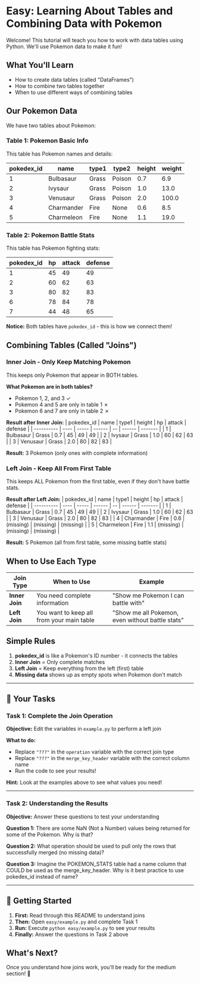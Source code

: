 # Easy: Learning About Tables and Combining Data with Pokemon

Welcome! This tutorial will teach you how to work with data tables using Python. We'll use Pokemon data to make it fun!

## What You'll Learn

- How to create data tables (called "DataFrames")
- How to combine two tables together
- When to use different ways of combining tables

## Our Pokemon Data

We have two tables about Pokemon:

### Table 1: Pokemon Basic Info

This table has Pokemon names and details:

| pokedex_id | name       | type1 | type2  | height | weight |
| ---------- | ---------- | ----- | ------ | ------ | ------ |
| 1          | Bulbasaur  | Grass | Poison | 0.7    | 6.9    |
| 2          | Ivysaur    | Grass | Poison | 1.0    | 13.0   |
| 3          | Venusaur   | Grass | Poison | 2.0    | 100.0  |
| 4          | Charmander | Fire  | None   | 0.6    | 8.5    |
| 5          | Charmeleon | Fire  | None   | 1.1    | 19.0   |

### Table 2: Pokemon Battle Stats

This table has Pokemon fighting stats:

| pokedex_id | hp  | attack | defense |
| ---------- | --- | ------ | ------- |
| 1          | 45  | 49     | 49      |
| 2          | 60  | 62     | 63      |
| 3          | 80  | 82     | 83      |
| 6          | 78  | 84     | 78      |
| 7          | 44  | 48     | 65      |

**Notice:** Both tables have `pokedex_id` - this is how we connect them!

## Combining Tables (Called "Joins")

### Inner Join - Only Keep Matching Pokemon

This keeps only Pokemon that appear in BOTH tables.

**What Pokemon are in both tables?**

- Pokemon 1, 2, and 3 ✓
- Pokemon 4 and 5 are only in table 1 ✗
- Pokemon 6 and 7 are only in table 2 ✗

**Result after Inner Join:**
| pokedex_id | name | type1 | height | hp | attack | defense |
| ---------- | ---- | ----- | ------ | -- | ------ | ------- |
| 1 | Bulbasaur | Grass | 0.7 | 45 | 49 | 49 |
| 2 | Ivysaur | Grass | 1.0 | 60 | 62 | 63 |
| 3 | Venusaur | Grass | 2.0 | 80 | 82 | 83 |

**Result:** 3 Pokemon (only ones with complete information)

### Left Join - Keep All From First Table

This keeps ALL Pokemon from the first table, even if they don't have battle stats.

**Result after Left Join:**
| pokedex_id | name | type1 | height | hp | attack | defense |
| ---------- | ---- | ----- | ------ | -- | ------ | ------- |
| 1 | Bulbasaur | Grass | 0.7 | 45 | 49 | 49 |
| 2 | Ivysaur | Grass | 1.0 | 60 | 62 | 63 |
| 3 | Venusaur | Grass | 2.0 | 80 | 82 | 83 |
| 4 | Charmander | Fire | 0.6 | (missing) | (missing) | (missing) |
| 5 | Charmeleon | Fire | 1.1 | (missing) | (missing) | (missing) |

**Result:** 5 Pokemon (all from first table, some missing battle stats)

## When to Use Each Type

| Join Type      | When to Use                               | Example                                          |
| -------------- | ----------------------------------------- | ------------------------------------------------ |
| **Inner Join** | You need complete information             | "Show me Pokemon I can battle with"              |
| **Left Join**  | You want to keep all from your main table | "Show me all Pokemon, even without battle stats" |

## Simple Rules

1. **pokedex_id** is like a Pokemon's ID number - it connects the tables
2. **Inner Join** = Only complete matches
3. **Left Join** = Keep everything from the left (first) table
4. **Missing data** shows up as empty spots when Pokemon don't match

---

## 🎯 Your Tasks

### Task 1: Complete the Join Operation

**Objective:** Edit the variables in `example.py` to perform a left join

**What to do:**

- Replace `"???"` in the `operation` variable with the correct join type
- Replace `"???"` in the `merge_key_header` variable with the correct column name
- Run the code to see your results!

**Hint:** Look at the examples above to see what values you need!

---

### Task 2: Understanding the Results

**Objective:** Answer these questions to test your understanding

**Question 1:** There are some NaN (Not a Number) values being returned for some of the Pokemon. Why is that?

**Question 2:** What operation should be used to pull only the rows that successfully merged (no missing data)?

**Question 3:** Imagine the POKEMON_STATS table had a name column that COULD be used as the merge_key_header. Why is it best practice to use pokedex_id instead of name?

---

## 🚀 Getting Started

1. **First:** Read through this README to understand joins
2. **Then:** Open `easy/example.py` and complete Task 1
3. **Run:** Execute `python easy/example.py` to see your results
4. **Finally:** Answer the questions in Task 2 above

## What's Next?

Once you understand how joins work, you'll be ready for the medium section! 🌟

